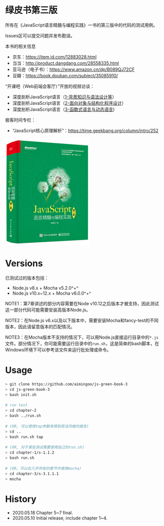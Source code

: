 # 绿皮书第三版

所有在《JavaScript语言精髓与编程实践》一书的第三版中的代码的测试用例。

Issues区可以提交问题并发布勘误。

本书的相关信息
* 京东：https://item.jd.com/12883028.html
* 当当：http://product.dangdang.com/28558335.html
* 亚马逊（电子书）：https://www.amazon.cn/dp/B089QJ72CF
* 豆瓣：https://book.douban.com/subject/35085910/

“开课吧（Web前端会客厅）”开放的视频访谈：
* 深度剖析JavaScript语言（[1-背景知识与语法设计等](https://www.bilibili.com/video/BV1M5411a7GK)）
* 深度剖析JavaScript语言（[2-面向对象与结构化程序设计](https://www.bilibili.com/video/BV1MK4y1v7a2)）
* 深度剖析JavaScript语言（[3-函数式语言与动态语言](https://www.bilibili.com/video/BV16k4y117hE))

极客时间专栏：
* “JavaScript核心原理解析”：https://time.geekbang.org/column/intro/252


[![绿皮书第三版](images/book.png)](https://book.douban.com/subject/35085910/)

# Versions

已测试过的版本包括：

* Node.js v8.x + Mocha v5.2.0^+^
* Node.js v10.x~12.x + Mocha v6.0.0^+^



NOTE1：第7章讲述的部分内容需要在Node v10.12之后版本才被支持，因此测试这一部分代码可能需要安装高版本Node.js。

NOTE2：在Node.js v6.x以及以下版本中，需要安装Mocha和fancy-test的不同版本，因此请留意版本的匹配情况。

NOTE3：在Mocha版本不支持的情况下，可以用Node.js直接运行目录中的`*.js`文件。部分情况下，你可能需要运行目录中的`run.sh`，这是简单的bash脚本，在Windows环境下可以参考该文件来运行批处理或命令。



# Usage

```bash
> git clone https://github.com/aimingoo/js-green-book-3
> cd js-green-book-3
> bash init.sh

# run test
> cd chapter-2
> bash ../run.sh

# (OR, 可以使用tap参数来得到简洁风格的报告)
> cd ..
> bash run.sh tap

# (OR, 对于某些测试需要使用自己的run.sh)
> cd chapter-1/s-1.1.2
> bash run.sh

# (OR，可以在几乎所有的章节中使用mocha)
> cd chapter-3/s-3.1.1.1
> mocha
```

# History

* 2020.05.18 Chapter 5~7 final.
* 2020.05.10 Initial release, include chapter 1~4.
